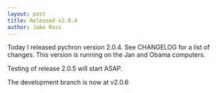 ```yaml
---
layout: post
title: Released v2.0.4
author: Jake Ross
---
```


Today I released pychron version 2.0.4. See CHANGELOG for a list of changes. 
This version is running on the Jan and Obama computers. 

Testing of release 2.0.5 will start ASAP.

The development branch is now at v2.0.6